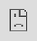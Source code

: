 +++
title = "Book Now"
slug = "book"
+++

<iframe width="100%" height="100%" frameborder="0" src="https://app.thecut.co/barbers/Yojabron" style="position:absolute; left: 0; right: 0; bottom: 0; top: 0px;"></iframe>
